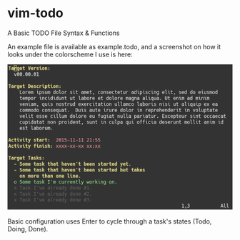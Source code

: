 # vim-todo
A Basic TODO File Syntax &amp; Functions

An example file is available as example.todo, and a screenshot on how it looks under the colorscheme I use is here:

![Screenshot](sshot.png?raw=true)

Basic configuration uses Enter to cycle through a task's states (Todo, Doing, Done).
